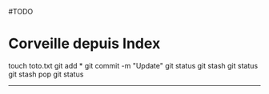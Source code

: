 #TODO
# Corveille depuis Index
touch toto.txt
git add *
git commit -m "Update"
git status
git stash
git status
git stash pop
git status

--------------

